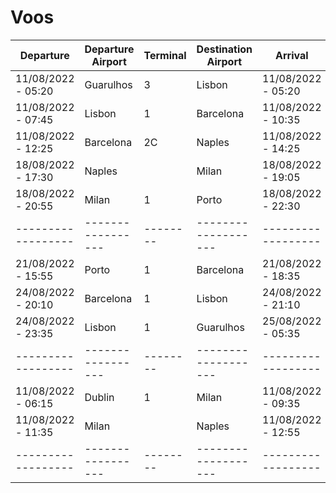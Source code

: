 # Voos

| Departure          | Departure Airport | Terminal | Destination Airport | Arrival            | Flight Number | Flyers    |
| ------------------ | ----------------- | -------- | ------------------- | ------------------ | ------------- | --------- |
| 11/08/2022 - 05:20 | Guarulhos         | 3        | Lisbon              | 11/08/2022 - 05:20 | TP82          | M,T       |
| 11/08/2022 - 07:45 | Lisbon            | 1        | Barcelona           | 11/08/2022 - 10:35 | TP1040        | M,T       |
| 11/08/2022 - 12:25 | Barcelona         | 2C       | Naples              | 11/08/2022 - 14:25 | U24862        | M,T       |
| 18/08/2022 - 17:30 | Naples            |          | Milan               | 18/08/2022 - 19:05 |               | A,E,G,M,T |
| 18/08/2022 - 20:55 | Milan             | 1        | Porto               | 18/08/2022 - 22:30 |               | A,E,G,M,T |
| ------------------ | ----------------- | -------- | ------------------- | ------------------ | ------------- | --------- |
| 21/08/2022 - 15:55 | Porto             | 1        | Barcelona           | 21/08/2022 - 18:35 | FR4546        | G,M,T     |
| 24/08/2022 - 20:10 | Barcelona         | 1        | Lisbon              | 24/08/2022 - 21:10 | TP1045        | G,M,T     |
| 24/08/2022 - 23:35 | Lisbon            | 1        | Guarulhos           | 25/08/2022 - 05:35 | TP87          | M,T       |
| ------------------ | ----------------- | -------- | ------------------- | ------------------ | ------------- | --------- |
| 11/08/2022 - 06:15 | Dublin            | 1        | Milan               | 11/08/2022 - 09:35 | FR9428        | G         |
| 11/08/2022 - 11:35 | Milan             |          | Naples              | 11/08/2022 - 12:55 | FR4113        | G         |
| ------------------ | ----------------- | -------- | ------------------- | ------------------ | ------------- | --------- |